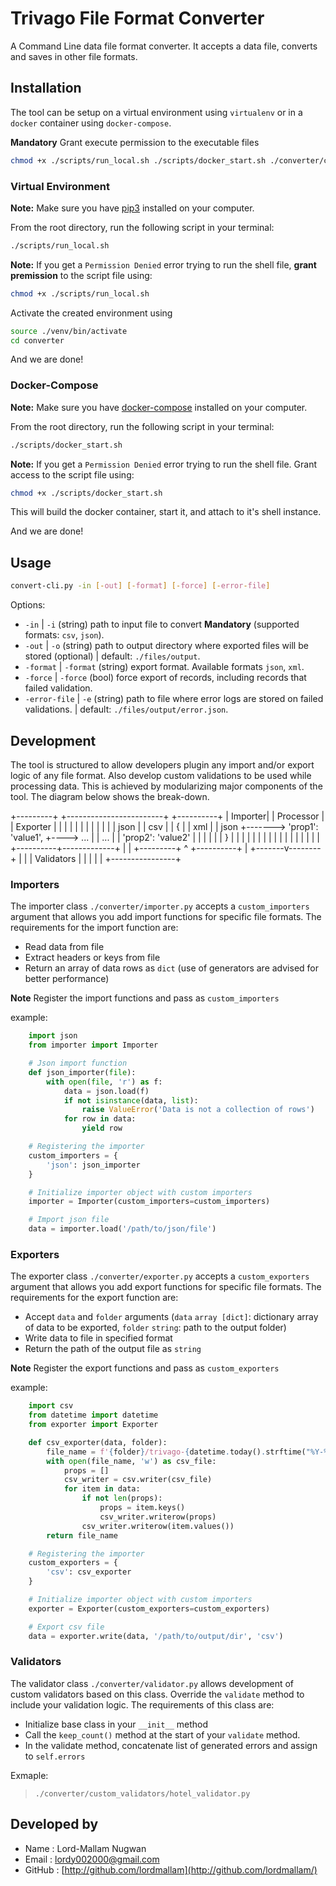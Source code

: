 # Trivago File Format Converter

A Command Line data file format converter. It accepts a data file, converts and saves in other file formats.

## Installation

The tool can be setup on a virtual environment using `virtualenv` or in a `docker` container using `docker-compose`.

**Mandatory** Grant execute permission to the executable files

```bash
chmod +x ./scripts/run_local.sh ./scripts/docker_start.sh ./converter/convert-cli.py
```

### Virtual Environment

**Note:** Make sure you have [pip3](https://pip.pypa.io/en/stable/) installed on your computer.

From the root directory, run the following script in your terminal:

```bash
./scripts/run_local.sh
```

**Note:** If you get a `Permission Denied` error trying to run the shell file, **grant premission** to the script file using:

```bash
chmod +x ./scripts/run_local.sh
```

Activate the created environment using

```bash
source ./venv/bin/activate
cd converter
```

And we are done!


### Docker-Compose

**Note:** Make sure you have [docker-compose](https://docs.docker.com/compose/install/) installed on your computer.

From the root directory, run the following script in your terminal:

```bash
./scripts/docker_start.sh
```

**Note:** If you get a `Permission Denied` error trying to run the shell file. Grant access to the script file using:

```bash
chmod +x ./scripts/docker_start.sh
```
This will build the docker container, start it, and attach to it's shell instance.

And we are done!



## Usage


```bash
convert-cli.py -in [-out] [-format] [-force] [-error-file]
```

Options:

  - `-in`           | `-i`      (string) path to input file to convert **Mandatory** (supported formats: `csv`, `json`).
  - `-out`          | `-o`      (string) path to output directory where exported files will be stored (optional) | default: `./files/output`.
  - `-format`       | `-format` (string) export format. Available formats `json`, `xml`.
  - `-force`        | `-force`  (bool) force export of records, including records that failed validation.
  - `-error-file`   | `-e`      (string) path to file where error logs are stored on failed validations. | default: `./files/output/error.json`.


## Development

The tool is structured to allow developers plugin any import and/or export logic of any file format. Also develop custom validations to be used while processing data. This is achieved by modularizing major components of the tool. The diagram below shows the break-down.

+---------+       +------------------------+    +----------+
| Importer|       |       Processor        |    | Exporter |
|         |       |                        |    |          |
|         |       |                        |    | json     |
| csv     |       |   {                    |    | xml      |
| json    +------->     'prop1': 'value1', +----> ...      |
| ...     |       |     'prop2': 'value2'  |    |          |
|         |       |   }                    |    |          |
|         |       |                        |    |          |
|         |       |                        |    |          |
|         |       +----------+-------------+    |          |
+---------+                  ^                  +----------+
                             |
                     +-------v--------+
                     |                |
                     |   Validators   |
                     |                |
                     |                |
                     +----------------+

### Importers

The importer class `./converter/importer.py` accepts a `custom_importers` argument that allows you add import functions for specific file formats.
The requirements for the import function are:
-   Read data from file
-   Extract headers or keys from file
-   Return an array of data rows as `dict` (use of generators are advised for better performance)

**Note** Register the import functions and pass as `custom_importers`

example:
```python
    import json
    from importer import Importer

    # Json import function
    def json_importer(file):
        with open(file, 'r') as f:
            data = json.load(f)
            if not isinstance(data, list):
                raise ValueError('Data is not a collection of rows')
            for row in data:
                yield row

    # Registering the importer
    custom_importers = {
        'json': json_importer
    }

    # Initialize importer object with custom importers
    importer = Importer(custom_importers=custom_importers)

    # Import json file
    data = importer.load('/path/to/json/file')
```

### Exporters

The exporter class `./converter/exporter.py` accepts a `custom_exporters` argument that allows you add export functions for specific file formats.
The requirements for the export function are:
-   Accept `data` and `folder` arguments (`data` `array [dict]`: dictionary array of data to be exported, `folder` `string`: path to the output folder)
-   Write data to file in specified format
-   Return the path of the output file as `string`

**Note** Register the export functions and pass as `custom_exporters`

example:
```python
    import csv
    from datetime import datetime
    from exporter import Exporter

    def csv_exporter(data, folder):
        file_name = f'{folder}/trivago-{datetime.today().strftime("%Y-%m-%d-%H-%M-%S")}.csv'
        with open(file_name, 'w') as csv_file:
            props = []
            csv_writer = csv.writer(csv_file)
            for item in data:
                if not len(props):
                    props = item.keys()
                    csv_writer.writerow(props)
                csv_writer.writerow(item.values())
        return file_name

    # Registering the importer
    custom_exporters = {
        'csv': csv_exporter
    }

    # Initialize importer object with custom importers
    exporter = Exporter(custom_exporters=custom_exporters)

    # Export csv file
    data = exporter.write(data, '/path/to/output/dir', 'csv')
```

### Validators

The validator class `./converter/validator.py` allows development of custom validators based on this class. Override the `validate` method to include your validation logic.
The requirements of this class are:
- Initialize base class in your `__init__` method
- Call the `keep_count()` method at the start of your `validate` method.
- In the validate method, concatenate list of generated errors and assign to `self.errors`

Exmaple:
> `./converter/custom_validators/hotel_validator.py`


## Developed by

-   Name    :   Lord-Mallam Nugwan
-   Email   :   lordy002000@gmail.com
-   GitHub  :   [http://github.com/lordmallam](http://github.com/lordmallam/)

